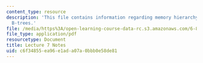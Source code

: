 ```yaml
---
content_type: resource
description: 'This file contains information regarding memory hierarchy: models, cache-oblivious
  B-trees.'
file: /media/https%3A/open-learning-course-data-rc.s3.amazonaws.com/6-851-advanced-data-structures-spring-2012/c6f34855ea96e1ada07a0bbb0e58de81_MIT6_851S12_Lec7.pdf
file_type: application/pdf
resourcetype: Document
title: Lecture 7 Notes
uid: c6f34855-ea96-e1ad-a07a-0bbb0e58de81
---
```

